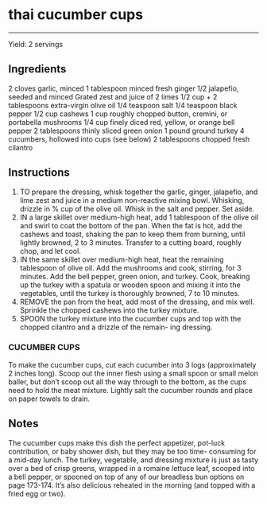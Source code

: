 # thai cucumber cups
---
Yield: 2 servings

## Ingredients
2 cloves garlic, minced
1 tablespoon minced fresh ginger
1/2 jalapefio, seeded and minced
Grated zest and juice of 2 limes
1/2 cup + 2 tablespoons extra-virgin olive oil
1/4 teaspoon salt
1/4 teaspoon black pepper
1/2 cup cashews
1 cup roughly chopped button, cremini,
or portabella mushrooms
1/4 cup finely diced red, yellow, or
orange bell pepper
2 tablespoons thinly sliced green onion
1 pound ground turkey
4 cucumbers, hollowed into cups (see below)
2 tablespoons chopped fresh cilantro


## Instructions
1. TO prepare the dressing, whisk together the garlic, ginger,
jalapefio, and lime zest and juice in a medium non-reactive
mixing bowl. Whisking, drizzle in % cup of the olive oil.
Whisk in the salt and pepper. Set aside.
2. IN a large skillet over medium-high heat, add 1 tablespoon
of the olive oil and swirl to coat the bottom of the pan.
When the fat is hot, add the cashews and toast, shaking the
pan to keep them from burning, until lightly browned, 2 to
3 minutes. Transfer to a cutting board, roughly chop, and
let cool.
3. IN the same skillet over medium-high heat, heat the
remaining tablespoon of olive oil. Add the mushrooms and
cook, stirring, for 3 minutes. Add the bell pepper, green
onion, and turkey. Cook, breaking up the turkey with a
spatula or wooden spoon and mixing it into the vegetables,
until the turkey is thoroughly browned, 7 to 10 minutes.
4. REMOVE the pan from the heat, add most of the dressing,
and mix well. Sprinkle the chopped cashews into the turkey
mixture.
5. SPOON the turkey mixture into the cucumber cups and
top with the chopped cilantro and a drizzle of the remain-
ing dressing.

### CUCUMBER CUPS 
To make the cucumber cups, cut each
cucumber into 3 logs (approximately 2 inches long). Scoop
out the inner flesh using a small spoon or small melon baller,
but don’t scoop out all the way through to the bottom, as the
cups need to hold the meat mixture. Lightly salt the cucumber
rounds and place on paper towels to drain.

## Notes

The cucumber cups make this dish the
perfect appetizer, pot-luck contribution, or
baby shower dish, but they may be too time-
consuming for a mid-day lunch. The turkey,
vegetable, and dressing mixture is just as
tasty over a bed of crisp greens, wrapped
in a romaine lettuce leaf, scooped into a bell
pepper, or spooned on top of any of our
breadless bun options on page 173-174.
It’s also delicious reheated in the morning
(and topped with a fried egg or two).